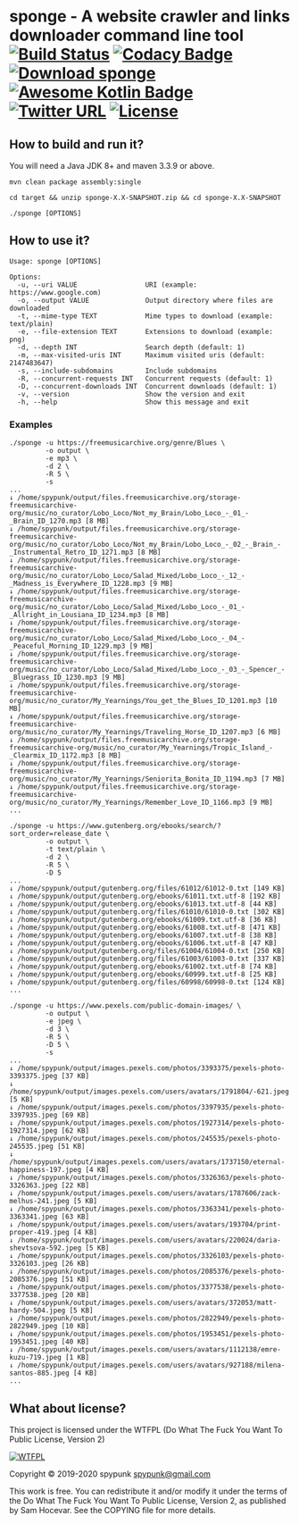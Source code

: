 sponge - A website crawler and links downloader command line tool [![Build Status](https://travis-ci.org/spypunk/sponge.svg?branch=master)](https://travis-ci.org/spypunk/sponge) [![Codacy Badge](https://api.codacy.com/project/badge/Grade/d82ffffb736c4d82858a63385a6f900a)](https://www.codacy.com/manual/spypunk/sponge?utm_source=github.com&amp;utm_medium=referral&amp;utm_content=spypunk/sponge&amp;utm_campaign=Badge_Grade) [![Download sponge](https://img.shields.io/sourceforge/dt/spypunk-sponge.svg)](https://sourceforge.net/projects/spypunk-sponge/files/latest/download) [![Awesome Kotlin Badge](https://kotlin.link/awesome-kotlin.svg)](https://github.com/KotlinBy/awesome-kotlin) [![Twitter URL](https://img.shields.io/twitter/url/https/twitter.com/fold_left.svg?style=social&label=Follow)](https://twitter.com/spypunkk) [![License](http://www.wtfpl.net/wp-content/uploads/2012/12/wtfpl-badge-4.png)](http://www.wtfpl.net/)
===
## How to build and run it?
You will need a Java JDK 8+ and maven 3.3.9 or above.
~~~
mvn clean package assembly:single

cd target && unzip sponge-X.X-SNAPSHOT.zip && cd sponge-X.X-SNAPSHOT

./sponge [OPTIONS]
~~~
## How to use it?
~~~
Usage: sponge [OPTIONS]

Options:
  -u, --uri VALUE                 URI (example: https://www.google.com)
  -o, --output VALUE              Output directory where files are downloaded
  -t, --mime-type TEXT            Mime types to download (example: text/plain)
  -e, --file-extension TEXT       Extensions to download (example: png)
  -d, --depth INT                 Search depth (default: 1)
  -m, --max-visited-uris INT      Maximum visited uris (default: 2147483647)
  -s, --include-subdomains        Include subdomains
  -R, --concurrent-requests INT   Concurrent requests (default: 1)
  -D, --concurrent-downloads INT  Concurrent downloads (default: 1)
  -v, --version                   Show the version and exit
  -h, --help                      Show this message and exit
~~~
### Examples
~~~
./sponge -u https://freemusicarchive.org/genre/Blues \
         -o output \
         -e mp3 \
         -d 2 \
         -R 5 \
         -s
...
↓ /home/spypunk/output/files.freemusicarchive.org/storage-freemusicarchive-org/music/no_curator/Lobo_Loco/Not_my_Brain/Lobo_Loco_-_01_-_Brain_ID_1270.mp3 [8 MB]
↓ /home/spypunk/output/files.freemusicarchive.org/storage-freemusicarchive-org/music/no_curator/Lobo_Loco/Not_my_Brain/Lobo_Loco_-_02_-_Brain_-_Instrumental_Retro_ID_1271.mp3 [8 MB]
↓ /home/spypunk/output/files.freemusicarchive.org/storage-freemusicarchive-org/music/no_curator/Lobo_Loco/Salad_Mixed/Lobo_Loco_-_12_-_Madness_is_Everywhere_ID_1228.mp3 [9 MB]
↓ /home/spypunk/output/files.freemusicarchive.org/storage-freemusicarchive-org/music/no_curator/Lobo_Loco/Salad_Mixed/Lobo_Loco_-_01_-_Allright_in_Lousiana_ID_1234.mp3 [8 MB]
↓ /home/spypunk/output/files.freemusicarchive.org/storage-freemusicarchive-org/music/no_curator/Lobo_Loco/Salad_Mixed/Lobo_Loco_-_04_-_Peaceful_Morning_ID_1229.mp3 [9 MB]
↓ /home/spypunk/output/files.freemusicarchive.org/storage-freemusicarchive-org/music/no_curator/Lobo_Loco/Salad_Mixed/Lobo_Loco_-_03_-_Spencer_-_Bluegrass_ID_1230.mp3 [9 MB]
↓ /home/spypunk/output/files.freemusicarchive.org/storage-freemusicarchive-org/music/no_curator/My_Yearnings/You_get_the_Blues_ID_1201.mp3 [10 MB]
↓ /home/spypunk/output/files.freemusicarchive.org/storage-freemusicarchive-org/music/no_curator/My_Yearnings/Traveling_Horse_ID_1207.mp3 [6 MB]
↓ /home/spypunk/output/files.freemusicarchive.org/storage-freemusicarchive-org/music/no_curator/My_Yearnings/Tropic_Island_-_Clearmix_ID_1172.mp3 [8 MB]
↓ /home/spypunk/output/files.freemusicarchive.org/storage-freemusicarchive-org/music/no_curator/My_Yearnings/Seniorita_Bonita_ID_1194.mp3 [7 MB]
↓ /home/spypunk/output/files.freemusicarchive.org/storage-freemusicarchive-org/music/no_curator/My_Yearnings/Remember_Love_ID_1166.mp3 [9 MB]
...
~~~
~~~
./sponge -u https://www.gutenberg.org/ebooks/search/?sort_order=release_date \
         -o output \
         -t text/plain \
         -d 2 \
         -R 5 \
         -D 5
...
↓ /home/spypunk/output/gutenberg.org/files/61012/61012-0.txt [149 KB]
↓ /home/spypunk/output/gutenberg.org/ebooks/61011.txt.utf-8 [192 KB]
↓ /home/spypunk/output/gutenberg.org/ebooks/61013.txt.utf-8 [44 KB]
↓ /home/spypunk/output/gutenberg.org/files/61010/61010-0.txt [302 KB]
↓ /home/spypunk/output/gutenberg.org/ebooks/61009.txt.utf-8 [36 KB]
↓ /home/spypunk/output/gutenberg.org/ebooks/61008.txt.utf-8 [471 KB]
↓ /home/spypunk/output/gutenberg.org/ebooks/61007.txt.utf-8 [38 KB]
↓ /home/spypunk/output/gutenberg.org/ebooks/61006.txt.utf-8 [47 KB]
↓ /home/spypunk/output/gutenberg.org/files/61004/61004-0.txt [250 KB]
↓ /home/spypunk/output/gutenberg.org/files/61003/61003-0.txt [337 KB]
↓ /home/spypunk/output/gutenberg.org/ebooks/61002.txt.utf-8 [74 KB]
↓ /home/spypunk/output/gutenberg.org/ebooks/60999.txt.utf-8 [25 KB]
↓ /home/spypunk/output/gutenberg.org/files/60998/60998-0.txt [124 KB]
...
~~~
~~~
./sponge -u https://www.pexels.com/public-domain-images/ \
         -o output \
         -e jpeg \
         -d 3 \
         -R 5 \
         -D 5 \
         -s
...
↓ /home/spypunk/output/images.pexels.com/photos/3393375/pexels-photo-3393375.jpeg [37 KB]
↓ /home/spypunk/output/images.pexels.com/users/avatars/1791804/-621.jpeg [5 KB]
↓ /home/spypunk/output/images.pexels.com/photos/3397935/pexels-photo-3397935.jpeg [69 KB]
↓ /home/spypunk/output/images.pexels.com/photos/1927314/pexels-photo-1927314.jpeg [62 KB]
↓ /home/spypunk/output/images.pexels.com/photos/245535/pexels-photo-245535.jpeg [51 KB]
↓ /home/spypunk/output/images.pexels.com/users/avatars/1737150/eternal-happiness-197.jpeg [4 KB]
↓ /home/spypunk/output/images.pexels.com/photos/3326363/pexels-photo-3326363.jpeg [22 KB]
↓ /home/spypunk/output/images.pexels.com/users/avatars/1787606/zack-melhus-241.jpeg [5 KB]
↓ /home/spypunk/output/images.pexels.com/photos/3363341/pexels-photo-3363341.jpeg [63 KB]
↓ /home/spypunk/output/images.pexels.com/users/avatars/193704/print-proper-419.jpeg [4 KB]
↓ /home/spypunk/output/images.pexels.com/users/avatars/220024/daria-shevtsova-592.jpeg [5 KB]
↓ /home/spypunk/output/images.pexels.com/photos/3326103/pexels-photo-3326103.jpeg [26 KB]
↓ /home/spypunk/output/images.pexels.com/photos/2085376/pexels-photo-2085376.jpeg [51 KB]
↓ /home/spypunk/output/images.pexels.com/photos/3377538/pexels-photo-3377538.jpeg [20 KB]
↓ /home/spypunk/output/images.pexels.com/users/avatars/372053/matt-hardy-504.jpeg [5 KB]
↓ /home/spypunk/output/images.pexels.com/photos/2822949/pexels-photo-2822949.jpeg [10 KB]
↓ /home/spypunk/output/images.pexels.com/photos/1953451/pexels-photo-1953451.jpeg [40 KB]
↓ /home/spypunk/output/images.pexels.com/users/avatars/1112138/emre-kuzu-719.jpeg [1 KB]
↓ /home/spypunk/output/images.pexels.com/users/avatars/927188/milena-santos-885.jpeg [4 KB]
...
~~~
## What about license?
This project is licensed under the WTFPL (Do What The Fuck You Want To Public License, Version 2)

[![WTFPL](http://www.wtfpl.net/wp-content/uploads/2012/12/logo-160x116.png)](http://www.wtfpl.net/)

Copyright © 2019-2020 spypunk [spypunk@gmail.com](mailto:spypunk@gmail.com)

This work is free. You can redistribute it and/or modify it under the terms of the Do What The Fuck You Want To Public License, Version 2, as published by Sam Hocevar. See the COPYING file for more details.

